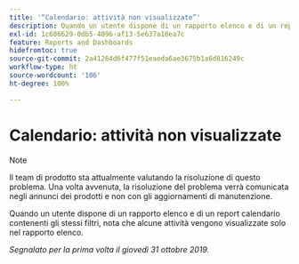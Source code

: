 ```yaml
---
title: '“Calendario: attività non visualizzate”'
description: Quando un utente dispone di un rapporto elenco e di un report calendario contenenti gli stessi filtri, nota che alcune attività vengono visualizzate solo nel rapporto elenco.
exl-id: 1c606629-0db5-4096-af13-5e637a16ea7c
feature: Reports and Dashboards
hidefromtoc: true
source-git-commit: 2a41264d6f477f51eaeda6ae3675b1a6d816249c
workflow-type: ht
source-wordcount: '106'
ht-degree: 100%

---
```


# Calendario: attività non visualizzate

>[!NOTE]
>
>Il team di prodotto sta attualmente valutando la risoluzione di questo problema. Una volta avvenuta, la risoluzione del problema verrà comunicata negli annunci dei prodotti e non con gli aggiornamenti di manutenzione.

Quando un utente dispone di un rapporto elenco e di un report calendario contenenti gli stessi filtri, nota che alcune attività vengono visualizzate solo nel rapporto elenco.

_Segnalato per la prima volta il giovedì 31 ottobre 2019._
